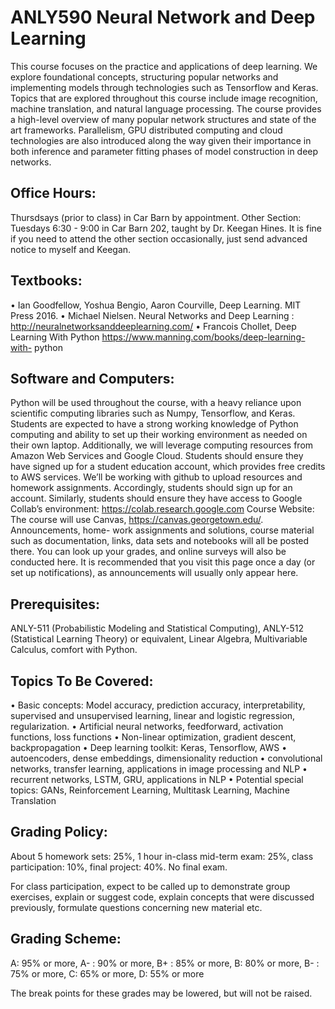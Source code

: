 # ANLY590 Neural Network and Deep Learning
This course focuses on the practice and applications of deep learning. We explore foundational concepts,
structuring popular networks and implementing models through technologies such as Tensorflow and Keras. Topics that are explored throughout this course include image recognition, machine translation, and natural language processing. The course provides a high-level overview of many popular network structures and state of the art frameworks. Parallelism, GPU distributed computing and cloud technologies are also introduced along the way given their importance in both inference and parameter fitting phases of model construction in deep networks.

## Office Hours:
Thursdsays (prior to class) in Car Barn by appointment.
Other Section: 
Tuesdays 6:30 - 9:00 in Car Barn 202, taught by Dr. Keegan Hines. It is fine if you need
to attend the other section occasionally, just send advanced notice to myself and Keegan.

## Textbooks:
• Ian Goodfellow, Yoshua Bengio, Aaron Courville, Deep Learning. MIT Press 2016.
• Michael Nielsen. Neural Networks and Deep Learning : http://neuralnetworksanddeeplearning.com/
• Francois Chollet, Deep Learning With Python https://www.manning.com/books/deep-learning-with-
python

## Software and Computers:

Python will be used throughout the course, with a heavy reliance upon
scientific computing libraries such as Numpy, Tensorflow, and Keras. Students are expected to have a
strong working knowledge of Python computing and ability to set up their working environment as needed
on their own laptop. Additionally, we will leverage computing resources from Amazon Web Services and
Google Cloud. Students should ensure they have signed up for a student education account, which provides
free credits to AWS services. We’ll be working with github to upload resources and homework assignments.
Accordingly, students should sign up for an account. Similarly, students should ensure they have access to
Google Collab’s environment: https://colab.research.google.com
Course Website: The course will use Canvas, https://canvas.georgetown.edu/. Announcements, home-
work assignments and solutions, course material such as documentation, links, data sets and notebooks will
all be posted there. You can look up your grades, and online surveys will also be conducted here. It is
recommended that you visit this page once a day (or set up notifications), as announcements will usually
only appear here.

## Prerequisites:

ANLY-511 (Probabilistic Modeling and Statistical Computing), ANLY-512 (Statistical
Learning Theory) or equivalent, Linear Algebra, Multivariable Calculus, comfort with Python.

## Topics To Be Covered:
• Basic concepts: Model accuracy, prediction accuracy, interpretability, supervised and unsupervised
learning, linear and logistic regression, regularization.
• Artificial neural networks, feedforward, activation functions, loss functions
• Non-linear optimization, gradient descent, backpropagation
• Deep learning toolkit: Keras, Tensorflow, AWS
• autoencoders, dense embeddings, dimensionality reduction
• convolutional networks, transfer learning, applications in image processing and NLP
• recurrent networks, LSTM, GRU, applications in NLP
• Potential special topics: GANs, Reinforcement Learning, Multitask Learning, Machine Translation

## Grading Policy:

About 5 homework sets: 25%, 1 hour in-class mid-term exam: 25%, class participation:
10%, final project: 40%. No final exam.

For class participation, expect to be called up to demonstrate group exercises, explain or suggest code,
explain concepts that were discussed previously, formulate questions concerning new material etc.

## Grading Scheme: 
A: 95% or more, A- : 90% or more, B+ : 85% or more, B: 80% or more, B- : 75% or
more, C: 65% or more, D: 55% or more

The break points for these grades may be lowered, but will not be raised.

